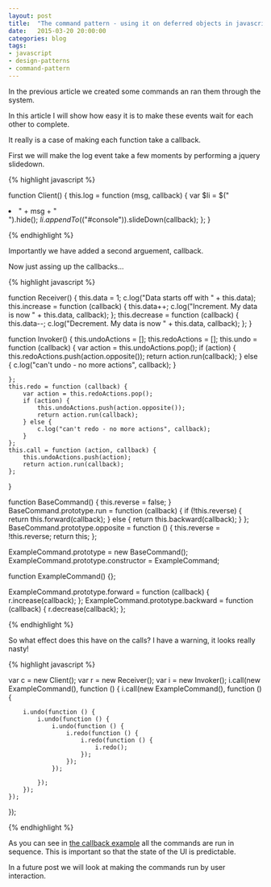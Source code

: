 ```yaml
---
layout: post
title:  "The command pattern - using it on deferred objects in javascript"
date:   2015-03-20 20:00:00
categories: blog
tags: 
- javascript
- design-patterns
- command-pattern
---
```


In the previous article we created some commands an ran them through the system.

In this article I will show how easy it is to make these events wait for each other to complete.

It really is a case of making each function take a callback.

First we will make the log event take a few moments by performing a jquery slidedown.

{% highlight javascript %}

function Client() {
    this.log = function (msg, callback) {
        var $li = $("<li>" + msg + "</li>").hide();
        $li.appendTo($("#console")).slideDown(callback);
    };
}

{% endhighlight %}

Importantly we have added a second arguement, callback.

Now just assing up the callbacks...

{% highlight javascript %}

function Receiver() {
    this.data = 1;
    c.log("Data starts off with " + this.data);
    this.increase = function (callback) {
        this.data++;
        c.log("Increment. My data is now " + this.data, callback);
    };
    this.decrease = function (callback) {
        this.data--;
        c.log("Decrement. My data is now " + this.data, callback);
    };
}


function Invoker() {
    this.undoActions = [];
    this.redoActions = [];
    this.undo = function (callback) {
        var action = this.undoActions.pop();
        if (action) {
            this.redoActions.push(action.opposite());
            return action.run(callback);
        } else {
            c.log("can't undo - no more actions", callback);
        }

    };
    this.redo = function (callback) {
        var action = this.redoActions.pop();
        if (action) {
            this.undoActions.push(action.opposite());
            return action.run(callback);
        } else {
            c.log("can't redo - no more actions", callback);
        }
    };
    this.call = function (action, callback) {
        this.undoActions.push(action);
        return action.run(callback);
    };
}

function BaseCommand() {
    this.reverse = false;
}
BaseCommand.prototype.run = function (callback) {
    if (!this.reverse) {
        return this.forward(callback);
    } else {
        return this.backward(callback);
    }
};
BaseCommand.prototype.opposite = function () {
    this.reverse = !this.reverse;
    return this;
};

ExampleCommand.prototype = new BaseCommand();
ExampleCommand.prototype.constructor = ExampleCommand;

function ExampleCommand() {};

ExampleCommand.prototype.forward = function (callback) {
    r.increase(callback);
};
ExampleCommand.prototype.backward = function (callback) {
    r.decrease(callback);
};

{% endhighlight %}

So what effect does this have on the calls? I have a warning, it looks really nasty!

{% highlight javascript %}

var c = new Client();
var r = new Receiver();
var i = new Invoker();
i.call(new ExampleCommand(), function () {
    i.call(new ExampleCommand(), function () {

        i.undo(function () {
            i.undo(function () {
                i.undo(function () {
                    i.redo(function () {
                        i.redo(function () {
                            i.redo();
                        });
                    });
                });

            });
        });
    });
});
 
{% endhighlight %}

As you can see in <a href="http://codepen.io/digiguru/pen/embMLE" target="_blank">the callback example</a> all the commands are run in sequence. This is important so that the state of the UI is predictable.

In a future post we will look at making the commands run by user interaction.


